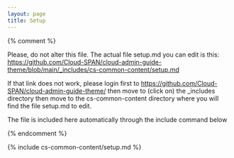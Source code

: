 ```yaml
---
layout: page
title: Setup
---
```

{% comment %}

Please, do not alter this file. The actual file setup.md you can edit is this:
https://github.com/Cloud-SPAN/cloud-admin-guide-theme/blob/main/_includes/cs-common-content/setup.md

If that link does not work, please login first to https://github.com/Cloud-SPAN/cloud-admin-guide-theme/
then move to (click on) the _includes directory
then move to the cs-common-content directory where you will find the file setup.md to edit.

The file is included here automatically through the include command below

{% endcomment %}

{% include cs-common-content/setup.md %}
